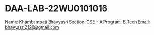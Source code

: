 # DAA-LAB-22WU0101016
Name: Khambampati Bhavyasri
Section: CSE - A
Program: B.Tech
Email: bhavyasri2126@gmail.com
